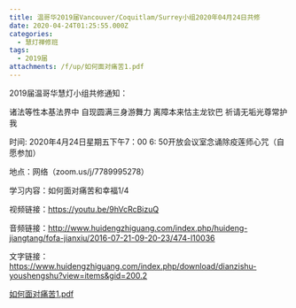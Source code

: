 ```yaml
---
title: 温哥华2019届Vancouver/Coquitlam/Surrey小组2020年04月24日共修
date: 2020-04-24T01:25:55.000Z
categories:
  - 慧灯禅修班
tags:
  - 2019届
attachments: /f/up/如何面对痛苦1.pdf
---
```

2019届温哥华慧灯小组共修通知：

诸法等性本基法界中
自现圆满三身游舞力
离障本来怙主龙钦巴
祈请无垢光尊常护我

时间:   2020年4月24日星期五下午7：00
6: 50开放会议室念诵除疫莲师心咒（自愿参加）

地点：网络（zoom.us/j/7789995278）

学习内容：如何面对痛苦和幸福1/4

视频链接：https://youtu.be/9hVcRcBizuQ

音频链接：http://www.huidengzhiguang.com/index.php/huideng-jiangtang/fofa-jianxiu/2016-07-21-09-20-23/474-l10036

文字链接：https://www.huidengzhiguang.com/index.php/download/dianzishu-youshengshu?view=items&gid=200.2

[如何面对痛苦1.pdf](https://s3.ca-central-1.wasabisys.com/hddata/f.huidengchanxiu.net/hdv/f/up/如何面对痛苦1.pdf)